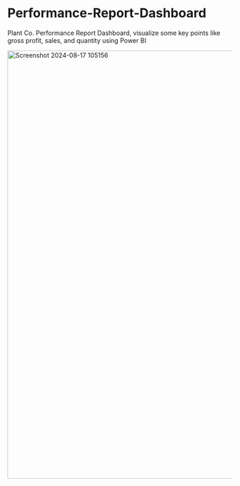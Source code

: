 # Performance-Report-Dashboard
Plant Co. Performance Report Dashboard, visualize some key points like gross profit, sales, and quantity using Power BI


<img width="960" alt="Screenshot 2024-08-17 105156" src="https://github.com/user-attachments/assets/54b40948-9cc6-4320-8444-1afb3f6770b3">
